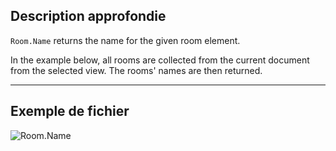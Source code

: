 ## Description approfondie
`Room.Name` returns the name for the given room element.

In the example below, all rooms are collected from the current document from the selected view. The rooms' names are then returned.
___
## Exemple de fichier

![Room.Name](./Revit.Elements.Room.Name_img.jpg)

